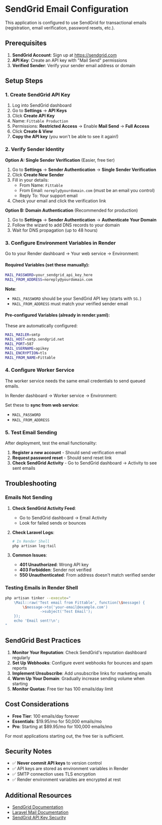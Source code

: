 # SendGrid Email Configuration

This application is configured to use SendGrid for transactional emails (registration, email verification, password resets, etc.).

## Prerequisites

1. **SendGrid Account**: Sign up at https://sendgrid.com
2. **API Key**: Create an API key with "Mail Send" permissions
3. **Verified Sender**: Verify your sender email address or domain

## Setup Steps

### 1. Create SendGrid API Key

1. Log into SendGrid dashboard
2. Go to **Settings** → **API Keys**
3. Click **Create API Key**
4. Name: `Fittable Production`
5. Permissions: **Restricted Access** → Enable **Mail Send** → **Full Access**
6. Click **Create & View**
7. **Copy the API key** (you won't be able to see it again!)

### 2. Verify Sender Identity

**Option A: Single Sender Verification** (Easier, free tier)
1. Go to **Settings** → **Sender Authentication** → **Single Sender Verification**
2. Click **Create New Sender**
3. Fill in your details:
   - From Name: `Fittable`
   - From Email: `noreply@yourdomain.com` (must be an email you control)
   - Reply To: Your support email
4. Check your email and click the verification link

**Option B: Domain Authentication** (Recommended for production)
1. Go to **Settings** → **Sender Authentication** → **Authenticate Your Domain**
2. Follow the wizard to add DNS records to your domain
3. Wait for DNS propagation (up to 48 hours)

### 3. Configure Environment Variables in Render

Go to your Render dashboard → Your web service → Environment:

#### Required Variables (set these manually):

```bash
MAIL_PASSWORD=your_sendgrid_api_key_here
MAIL_FROM_ADDRESS=noreply@yourdomain.com
```

**Note**:
- `MAIL_PASSWORD` should be your SendGrid API key (starts with `SG.`)
- `MAIL_FROM_ADDRESS` must match your verified sender email

#### Pre-configured Variables (already in render.yaml):

These are automatically configured:
```bash
MAIL_MAILER=smtp
MAIL_HOST=smtp.sendgrid.net
MAIL_PORT=587
MAIL_USERNAME=apikey
MAIL_ENCRYPTION=tls
MAIL_FROM_NAME=Fittable
```

### 4. Configure Worker Service

The worker service needs the same email credentials to send queued emails.

In Render dashboard → Worker service → Environment:

Set these to **sync from web service**:
- `MAIL_PASSWORD`
- `MAIL_FROM_ADDRESS`

### 5. Test Email Sending

After deployment, test the email functionality:

1. **Register a new account** - Should send verification email
2. **Request password reset** - Should send reset link
3. **Check SendGrid Activity** - Go to SendGrid dashboard → Activity to see sent emails

## Troubleshooting

### Emails Not Sending

1. **Check SendGrid Activity Feed**:
   - Go to SendGrid dashboard → Email Activity
   - Look for failed sends or bounces

2. **Check Laravel Logs**:
   ```bash
   # In Render Shell
   php artisan log:tail
   ```

3. **Common Issues**:
   - **401 Unauthorized**: Wrong API key
   - **403 Forbidden**: Sender not verified
   - **550 Unauthenticated**: From address doesn't match verified sender

### Testing Emails in Render Shell

```bash
php artisan tinker --execute="
    \Mail::raw('Test email from Fittable', function(\$message) {
        \$message->to('your-email@example.com')
                ->subject('Test Email');
    });
    echo 'Email sent!\n';
"
```

## SendGrid Best Practices

1. **Monitor Your Reputation**: Check SendGrid's reputation dashboard regularly
2. **Set Up Webhooks**: Configure event webhooks for bounces and spam reports
3. **Implement Unsubscribe**: Add unsubscribe links for marketing emails
4. **Warm Up Your Domain**: Gradually increase sending volume when starting
5. **Monitor Quotas**: Free tier has 100 emails/day limit

## Cost Considerations

- **Free Tier**: 100 emails/day forever
- **Essentials**: $19.95/mo for 50,000 emails/mo
- **Pro**: Starting at $89.95/mo for 100,000 emails/mo

For most applications starting out, the free tier is sufficient.

## Security Notes

- ✅ **Never commit API keys** to version control
- ✅ API keys are stored as environment variables in Render
- ✅ SMTP connection uses TLS encryption
- ✅ Render environment variables are encrypted at rest

## Additional Resources

- [SendGrid Documentation](https://docs.sendgrid.com)
- [Laravel Mail Documentation](https://laravel.com/docs/12.x/mail)
- [SendGrid API Key Security](https://docs.sendgrid.com/ui/account-and-settings/api-keys#api-key-permissions)
